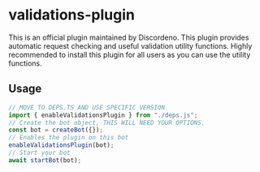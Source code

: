 # validations-plugin

This is an official plugin maintained by Discordeno. This plugin provides automatic request checking and useful
validation utility functions. Highly recommended to install this plugin for all users as you can use the utility
functions.

## Usage

```ts
// MOVE TO DEPS.TS AND USE SPECIFIC VERSION
import { enableValidationsPlugin } from "./deps.js";
// Create the bot object, THIS WILL NEED YOUR OPTIONS.
const bot = createBot({});
// Enables the plugin on this bot
enableValidationsPlugin(bot);
// Start your bot
await startBot(bot);
```
